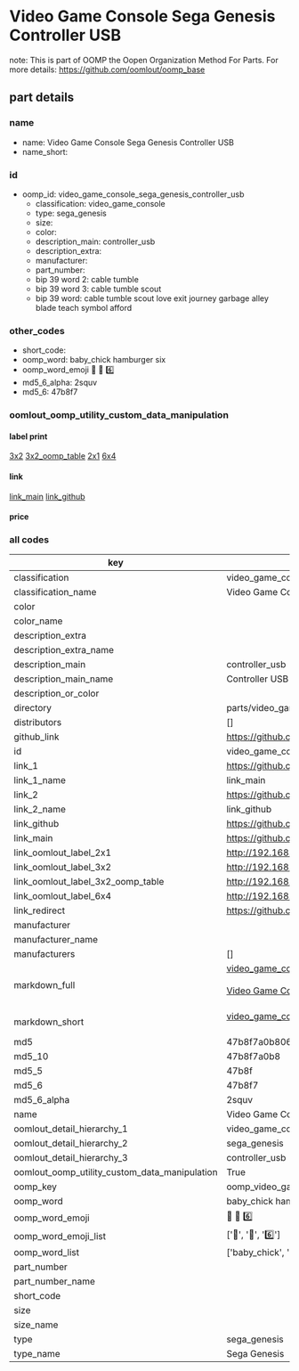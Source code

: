 # Video Game Console Sega Genesis Controller USB  

note: This is part of OOMP the Oopen Organization Method For Parts. For more details: https://github.com/oomlout/oomp_base

##  part details
  







### name
* name: Video Game Console Sega Genesis Controller USB
* name_short: 
### id
* oomp_id: video_game_console_sega_genesis_controller_usb
  * classification: video_game_console
  * type: sega_genesis
  * size: 
  * color: 
  * description_main: controller_usb
  * description_extra: 
  * manufacturer: 
  * part_number: 
  * bip 39 word 2: cable tumble
  * bip 39 word 3: cable tumble scout
  * bip 39 word: cable tumble scout love exit journey garbage alley blade teach symbol afford

### other_codes
* short_code: 
* oomp_word: baby_chick hamburger six
* oomp_word_emoji :baby_chick: :hamburger: :six:
* md5_6_alpha: 2squv
* md5_6: 47b8f7






### oomlout_oomp_utility_custom_data_manipulation
#### label print
[3x2](http://192.168.1.245:1112/?label=oomp%202squv)
[3x2_oomp_table](http://192.168.1.108:1112/?label=oomp%202squv)
[2x1](http://192.168.1.242:1112/?label=oomp%202squv)
[6x4](http://192.168.1.55:1112/?label=oomp%202squv)    

#### link

[link_main](https://github.com/oomlout/oomlout_oomp_version_1_messy/tree/main/parts/video_game_console_sega_genesis_controller_usb) [link_github](https://github.com/oomlout/oomlout_oomp_version_1_messy/tree/main/parts/video_game_console_sega_genesis_controller_usb)                             

#### price







### all codes 
| key | value |  
| --- | --- |  
| classification | video_game_console |  
| classification_name | Video Game Console |  
| color |  |  
| color_name |  |  
| description_extra |  |  
| description_extra_name |  |  
| description_main | controller_usb |  
| description_main_name | Controller USB |  
| description_or_color |   |  
| directory | parts/video_game_console_sega_genesis_controller_usb |  
| distributors | [] |  
| github_link | https://github.com/oomlout/oomlout_oomp_part_src/tree/main/parts/video_game_console_sega_genesis_controller_usb |  
| id | video_game_console_sega_genesis_controller_usb |  
| link_1 | https://github.com/oomlout/oomlout_oomp_version_1_messy/tree/main/parts/video_game_console_sega_genesis_controller_usb |  
| link_1_name | link_main |  
| link_2 | https://github.com/oomlout/oomlout_oomp_version_1_messy/tree/main/parts/video_game_console_sega_genesis_controller_usb |  
| link_2_name | link_github |  
| link_github | https://github.com/oomlout/oomlout_oomp_version_1_messy/tree/main/parts/video_game_console_sega_genesis_controller_usb |  
| link_main | https://github.com/oomlout/oomlout_oomp_version_1_messy/tree/main/parts/video_game_console_sega_genesis_controller_usb |  
| link_oomlout_label_2x1 | http://192.168.1.242:1112/?label=oomp%202squv |  
| link_oomlout_label_3x2 | http://192.168.1.245:1112/?label=oomp%202squv |  
| link_oomlout_label_3x2_oomp_table | http://192.168.1.108:1112/?label=oomp%202squv |  
| link_oomlout_label_6x4 | http://192.168.1.55:1112/?label=oomp%202squv |  
| link_redirect | https://github.com/oomlout/oomlout_oomp_version_1_messy/tree/main/parts/video_game_console_sega_genesis_controller_usb |  
| manufacturer |  |  
| manufacturer_name |  |  
| manufacturers | [] |  
| markdown_full | [video_game_console_sega_genesis_controller_usb](none)<br>[](none)<br>[Video Game Console Sega Genesis Controller Usb](none)<br><br> |  
| markdown_short | [video_game_console_sega_genesis_controller_usb](none)<br><br> |  
| md5 | 47b8f7a0b8068bf1e1a7f84782ba90ff |  
| md5_10 | 47b8f7a0b8 |  
| md5_5 | 47b8f |  
| md5_6 | 47b8f7 |  
| md5_6_alpha | 2squv |  
| name | Video Game Console Sega Genesis Controller USB |  
| oomlout_detail_hierarchy_1 | video_game_console |  
| oomlout_detail_hierarchy_2 | sega_genesis |  
| oomlout_detail_hierarchy_3 | controller_usb |  
| oomlout_oomp_utility_custom_data_manipulation | True |  
| oomp_key | oomp_video_game_console_sega_genesis_controller_usb |  
| oomp_word | baby_chick hamburger six |  
| oomp_word_emoji | :baby_chick: :hamburger: :six: |  
| oomp_word_emoji_list | [':baby_chick:', ':hamburger:', ':six:'] |  
| oomp_word_list | ['baby_chick', 'hamburger', 'six'] |  
| part_number |  |  
| part_number_name |  |  
| short_code |  |  
| size |  |  
| size_name |  |  
| type | sega_genesis |  
| type_name | Sega Genesis |  
